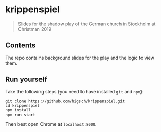 # krippenspiel

> Slides for the shadow play of the German church in Stockholm at Christman 2019

## Contents
The repo contains background slides for the play and the logic to view them.

## Run yourself
Take the following steps (you need to have installed `git` and `npm`):
```
git clone https://github.com/higsch/krippenspiel.git
cd krippenspiel
npm install
npm run start
```
Then best open Chrome at `localhost:8000`.
